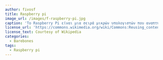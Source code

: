 ```yaml
---
author: fivosf
title: Raspberry pi
image_url: /images/f-raspberry-pi.jpg
caption: 'Το Raspberry Pi είναι μια σειρά μικρών υπολογιστών που αναπτύχθηκαν στο Ηνωμένο Βασίλειο από το Ίδρυμα Raspberry Pi για την προώθηση της διδασκαλίας της βασικής πληροφορικής στα σχολεία και στις αναπτυσσόμενες χώρες. Το αρχικό μοντέλο έγινε πολύ πιο δημοφιλές από ότι αναμενόταν, που πωλούσε εκτός της στοχευόμενης αγοράς για χρήσεις όπως η ρομποτική. Δεν περιλαμβάνει περιφερειακά (όπως πληκτρολόγια και ποντίκια). Ωστόσο, ορισμένα αξεσουάρ έχουν συμπεριληφθεί σε διάφορες επίσημες και ανεπίσημες εκδόσεις.'
license_url: 'https://commons.wikimedia.org/wiki/Commons:Reusing_content_outside_Wikimedia'
license_text: Courtesy of Wikipedia
categories:
  - Barebones
tags:
  - Raspberry pi
---
```


